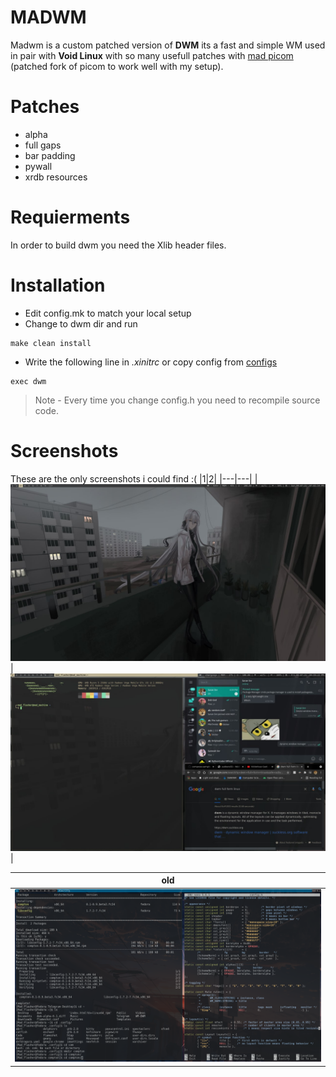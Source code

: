 # MADWM
Madwm is a custom patched version of **DWM** its a fast and simple WM used in pair with **Void Linux** with so many usefull patches with [mad picom](https://github.com/MadFlasheroo7/mad-picom) (patched fork of picom to work well with my setup).

# Patches
- alpha
- full gaps
- bar padding
- pywall
- xrdb resources

# Requierments
In order to build dwm you need the Xlib header files.

# Installation
- Edit config.mk to match your local setup
- Change to dwm dir and run 
```shell
make clean install
```
- Write the following line in *.xinitrc* or copy config from [configs](https://github.com/MadFlasheroo7/configs)
```shell
exec dwm
```
> Note - Every time you change config.h you need to recompile source code.

# Screenshots
These are the only screenshots i could find :( 
|1|2|
|---|---|
|![](screenshots/dwm1.jpg)|![](screenshots/dwm2.jpg)|

|old|
|---|
|![](screenshots/old.png)|